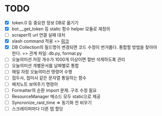 # TODO

- [x] token.0 등 중요한 정보 DB로 옮기기
- [x] bot.__get_token 등 static 함수 helper 모듈로 재정의
- [ ] scraper의 url 연결 실패 대처
- [x] slash command 적용 => [링크](https://discord-py-slash-command.readthedocs.io/en/latest/quickstart.html)
- [x] DB Collection의 필드명이 변경되면 코드 수정이 번거롭다. 통합할 방법을 찾아야 한다.
        => 관계 파일: db.py, format.py
- [ ] 오늘의미션 저장 개수가 1000개 이상이면 절반 삭제하도록 관리
- [ ] 오늘의미션 개별문서를 날짜별로 통합
- [ ] 매일 자정 오늘의미션 명령어 수행
- [ ] 접두사, 접미사 같은 문자열 통일하는 함수
- [ ] 패치노트 보여주기 명령어
- [ ] Formatter의 순환 import 문제. 구조 수정 필요
- [ ] ResourceManager 메소드 모두 static으로 제공
- [ ] Syncronize_raid_time => 동기화 전 비우기
- [ ] 스크레이퍼마다 다른 탭 할당